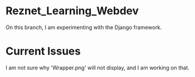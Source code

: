 # Reznet_Learning_Webdev
On this branch, I am experimenting with the Django framework.

# Current Issues
I am not sure why 'Wrapper.png' will not display, and I am working on that. 
